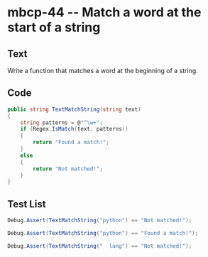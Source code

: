 # mbcp-44 -- Match a word at the start of a string

## Text

Write a function that matches a word at the beginning of a string.

## Code

```csharp
public string TextMatchString(string text) 
{
    string patterns = @"^\w+";
    if (Regex.IsMatch(text, patterns)) 
    {
        return "Found a match!";
    } 
    else 
    {
        return "Not matched!";
    }
}
```

## Test List

```csharp
Debug.Assert(TextMatchString("python") == "Not matched!");
```

```csharp
Debug.Assert(TextMatchString("python") == "Found a match!");
```

```csharp
Debug.Assert(TextMatchString("  lang") == "Not matched!");
```

